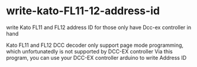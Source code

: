 # write-kato-FL11-12-address-id
write Kato FL11 and FL12 address ID for those only have Dcc-ex controller in hand

Kato FL11 and FL12 DCC decoder only support page mode programming, which unfortunatedly is not supported by DCC-EX controller
Via this program, you can use your DCC-EX controller arduino to write Address ID
